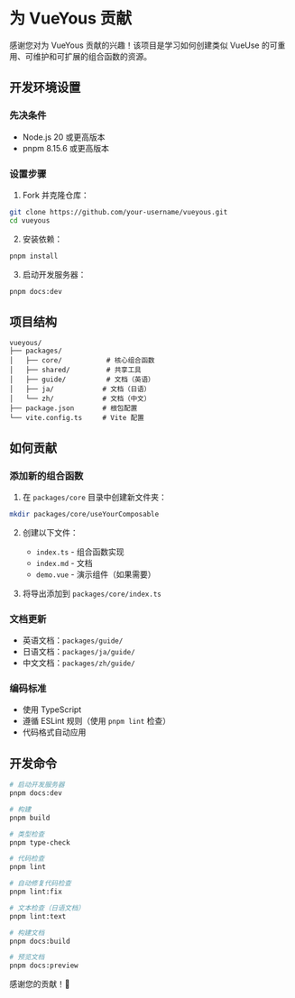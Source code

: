 # 为 VueYous 贡献

感谢您对为 VueYous 贡献的兴趣！该项目是学习如何创建类似 VueUse 的可重用、可维护和可扩展的组合函数的资源。

## 开发环境设置

### 先决条件

- Node.js 20 或更高版本
- pnpm 8.15.6 或更高版本

### 设置步骤

1. Fork 并克隆仓库：

```bash
git clone https://github.com/your-username/vueyous.git
cd vueyous
```

2. 安装依赖：

```bash
pnpm install
```

3. 启动开发服务器：

```bash
pnpm docs:dev
```

## 项目结构

```
vueyous/
├── packages/
│   ├── core/           # 核心组合函数
│   ├── shared/         # 共享工具
│   ├── guide/          # 文档（英语）
│   ├── ja/            # 文档（日语）
│   └── zh/            # 文档（中文）
├── package.json       # 根包配置
└── vite.config.ts     # Vite 配置
```

## 如何贡献

### 添加新的组合函数

1. 在 `packages/core` 目录中创建新文件夹：

```bash
mkdir packages/core/useYourComposable
```

2. 创建以下文件：
   - `index.ts` - 组合函数实现
   - `index.md` - 文档
   - `demo.vue` - 演示组件（如果需要）

3. 将导出添加到 `packages/core/index.ts`

### 文档更新

- 英语文档：`packages/guide/`
- 日语文档：`packages/ja/guide/`
- 中文文档：`packages/zh/guide/`

### 编码标准

- 使用 TypeScript
- 遵循 ESLint 规则（使用 `pnpm lint` 检查）
- 代码格式自动应用

## 开发命令

```bash
# 启动开发服务器
pnpm docs:dev

# 构建
pnpm build

# 类型检查
pnpm type-check

# 代码检查
pnpm lint

# 自动修复代码检查
pnpm lint:fix

# 文本检查（日语文档）
pnpm lint:text

# 构建文档
pnpm docs:build

# 预览文档
pnpm docs:preview
```

感谢您的贡献！🎉
